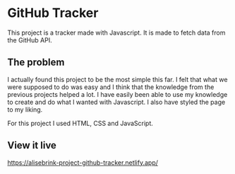 # GitHub Tracker

This project is a tracker made with Javascript. 
It is made to fetch data from the GitHub API.

## The problem

I actually found this project to be the most simple this far. I felt that what we were supposed to do was easy and I think that the knowledge from the previous projects helped a lot. I have easily been able to use my knowledge to create and do what I wanted with Javascript. I also have styled the page to my liking. 

For this project I used HTML, CSS and JavaScript.

## View it live

https://alisebrink-project-github-tracker.netlify.app/

